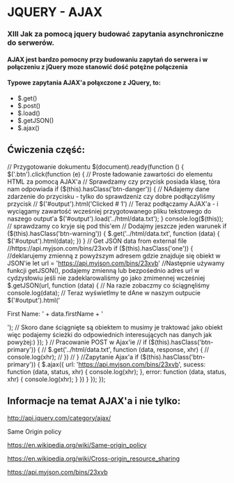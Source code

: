 # JQUERY - AJAX

### XIII Jak za pomocą jquery budować zapytania asynchroniczne do serwerów.

#### AJAX jest bardzo pomocny przy budowaniu zapytań do serwera i w połączeniu z jQuery moze stanowić dość potężne połączenia

#### Typowe zapytania AJAX'a połąxczone z JQuery, to:

- \$.get()
- \$.post()
- \$.load()
- \$.getJSON()
- \$.ajax()

## Ćwiczenia część:

// Przygotowanie dokumentu
$(document).ready(function () {
    $('.btn').click(function (e) {
// Proste ładowanie zawartości do elementu HTML za pomocą AJAX'a
// Sprawdzamy czy przycisk posiada klasę, tóra nam odpowiada
if ($(this).hasClass('btn-danger')) {
            // NAdajemy dane zdarzenie do przycisku - tylko do sprawdzeniz czy dobre podłączyliśmy przycisk
            // $('#output').html('Clicked # 1')
// Teraz podłączamy AJAX'a - i wyciągamy zawartość wcześniej przygotowanego pliku tekstowego do naszego output'a
$('#output').load('../html/data.txt');
        }
        console.log($(this)); // sprawdzamy co kryje się pod this'em
// Dodajmy jeszcze jeden warunek
if ($(this).hasClass('btn-warning')) {
            $.get('../html/data.txt', function (data) {
$('#output').html(data);
            })
        }
        // Get JSON data from external file
        //https://api.myjson.com/bins/23xvb
        if ($(this).hasClass('one')) {
//deklarujemy zmienną z powyższym adresem gdzie znajduje się obiekt w JSON'ie
let url = 'https://api.myjson.com/bins/23xvb'
//Następnie używamy funkcji getJSON(), podajemy zmienną lub bezpośednio adres url w cydzysłowiu jeśli nie zadeklarowaliśmy go jako zmimennej wcześniej
$.getJSON(url, function (data) {
                // Na razie zobaczmy co ściągnęliśmy
                console.log(data);
                // Teraz wyświetlmy te dAne w naszym outpucie
                $('#output').html('<p>First Name: ' + data.firstName + '</p>');
// Skoro dane ściągnięte są obiektem to musimy je traktować jako obiekt więc podajemy ścieżki do odpowiednich interesujących nas danych jak powyżej:)
});
}
// Pracowanie POST w Ajax'ie
// if ($(this).hasClass('btn-primary')) {
        //     $.get('../html/data.txt', function (data, response, xhr) {
// console.log(xhr);
// })
// }
//Zapytanie Ajax'a
if ($(this).hasClass('btn-primary')) {
            $.ajax({
url: 'https://api.myjson.com/bins/23xvb',
sucess: function (data, status, xhr) {
console.log(xhr);
},
error: function (data, status, xhr) {
console.log(xhr);
}
})
}
});
});

## Informacje na temat AJAX'a i nie tylko:

http://api.jquery.com/category/ajax/

Same Origin policy

https://en.wikipedia.org/wiki/Same-origin_policy

https://en.wikipedia.org/wiki/Cross-origin_resource_sharing

https://api.myjson.com/bins/23xvb
